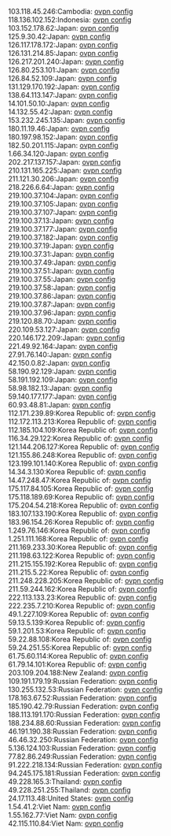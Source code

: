 103.118.45.246:Cambodia: [ovpn config](vpn/103_118_45_246.ovpn)  
118.136.102.152:Indonesia: [ovpn config](vpn/118_136_102_152.ovpn)  
103.152.178.62:Japan: [ovpn config](vpn/103_152_178_62.ovpn)  
125.9.30.42:Japan: [ovpn config](vpn/125_9_30_42.ovpn)  
126.117.178.172:Japan: [ovpn config](vpn/126_117_178_172.ovpn)  
126.131.214.85:Japan: [ovpn config](vpn/126_131_214_85.ovpn)  
126.217.201.240:Japan: [ovpn config](vpn/126_217_201_240.ovpn)  
126.80.253.101:Japan: [ovpn config](vpn/126_80_253_101.ovpn)  
126.84.52.109:Japan: [ovpn config](vpn/126_84_52_109.ovpn)  
131.129.170.192:Japan: [ovpn config](vpn/131_129_170_192.ovpn)  
138.64.113.147:Japan: [ovpn config](vpn/138_64_113_147.ovpn)  
14.101.50.10:Japan: [ovpn config](vpn/14_101_50_10.ovpn)  
14.132.55.42:Japan: [ovpn config](vpn/14_132_55_42.ovpn)  
153.232.245.135:Japan: [ovpn config](vpn/153_232_245_135.ovpn)  
180.11.19.46:Japan: [ovpn config](vpn/180_11_19_46.ovpn)  
180.197.98.152:Japan: [ovpn config](vpn/180_197_98_152.ovpn)  
182.50.201.115:Japan: [ovpn config](vpn/182_50_201_115.ovpn)  
1.66.34.120:Japan: [ovpn config](vpn/1_66_34_120.ovpn)  
202.217.137.157:Japan: [ovpn config](vpn/202_217_137_157.ovpn)  
210.131.165.225:Japan: [ovpn config](vpn/210_131_165_225.ovpn)  
211.121.30.206:Japan: [ovpn config](vpn/211_121_30_206.ovpn)  
218.226.6.64:Japan: [ovpn config](vpn/218_226_6_64.ovpn)  
219.100.37.104:Japan: [ovpn config](vpn/219_100_37_104.ovpn)  
219.100.37.105:Japan: [ovpn config](vpn/219_100_37_105.ovpn)  
219.100.37.107:Japan: [ovpn config](vpn/219_100_37_107.ovpn)  
219.100.37.13:Japan: [ovpn config](vpn/219_100_37_13.ovpn)  
219.100.37.177:Japan: [ovpn config](vpn/219_100_37_177.ovpn)  
219.100.37.182:Japan: [ovpn config](vpn/219_100_37_182.ovpn)  
219.100.37.19:Japan: [ovpn config](vpn/219_100_37_19.ovpn)  
219.100.37.31:Japan: [ovpn config](vpn/219_100_37_31.ovpn)  
219.100.37.49:Japan: [ovpn config](vpn/219_100_37_49.ovpn)  
219.100.37.51:Japan: [ovpn config](vpn/219_100_37_51.ovpn)  
219.100.37.55:Japan: [ovpn config](vpn/219_100_37_55.ovpn)  
219.100.37.58:Japan: [ovpn config](vpn/219_100_37_58.ovpn)  
219.100.37.86:Japan: [ovpn config](vpn/219_100_37_86.ovpn)  
219.100.37.87:Japan: [ovpn config](vpn/219_100_37_87.ovpn)  
219.100.37.96:Japan: [ovpn config](vpn/219_100_37_96.ovpn)  
219.120.88.70:Japan: [ovpn config](vpn/219_120_88_70.ovpn)  
220.109.53.127:Japan: [ovpn config](vpn/220_109_53_127.ovpn)  
220.146.172.209:Japan: [ovpn config](vpn/220_146_172_209.ovpn)  
221.49.92.164:Japan: [ovpn config](vpn/221_49_92_164.ovpn)  
27.91.76.140:Japan: [ovpn config](vpn/27_91_76_140.ovpn)  
42.150.0.82:Japan: [ovpn config](vpn/42_150_0_82.ovpn)  
58.190.92.129:Japan: [ovpn config](vpn/58_190_92_129.ovpn)  
58.191.192.109:Japan: [ovpn config](vpn/58_191_192_109.ovpn)  
58.98.182.13:Japan: [ovpn config](vpn/58_98_182_13.ovpn)  
59.140.177.177:Japan: [ovpn config](vpn/59_140_177_177.ovpn)  
60.93.48.81:Japan: [ovpn config](vpn/60_93_48_81.ovpn)  
112.171.239.89:Korea Republic of: [ovpn config](vpn/112_171_239_89.ovpn)  
112.172.113.213:Korea Republic of: [ovpn config](vpn/112_172_113_213.ovpn)  
112.185.104.109:Korea Republic of: [ovpn config](vpn/112_185_104_109.ovpn)  
116.34.29.122:Korea Republic of: [ovpn config](vpn/116_34_29_122.ovpn)  
121.144.206.127:Korea Republic of: [ovpn config](vpn/121_144_206_127.ovpn)  
121.155.86.248:Korea Republic of: [ovpn config](vpn/121_155_86_248.ovpn)  
123.199.101.140:Korea Republic of: [ovpn config](vpn/123_199_101_140.ovpn)  
14.34.3.130:Korea Republic of: [ovpn config](vpn/14_34_3_130.ovpn)  
14.47.248.47:Korea Republic of: [ovpn config](vpn/14_47_248_47.ovpn)  
175.117.84.105:Korea Republic of: [ovpn config](vpn/175_117_84_105.ovpn)  
175.118.189.69:Korea Republic of: [ovpn config](vpn/175_118_189_69.ovpn)  
175.204.54.218:Korea Republic of: [ovpn config](vpn/175_204_54_218.ovpn)  
183.107.133.190:Korea Republic of: [ovpn config](vpn/183_107_133_190.ovpn)  
183.96.154.26:Korea Republic of: [ovpn config](vpn/183_96_154_26.ovpn)  
1.249.76.146:Korea Republic of: [ovpn config](vpn/1_249_76_146.ovpn)  
1.251.111.168:Korea Republic of: [ovpn config](vpn/1_251_111_168.ovpn)  
211.169.233.30:Korea Republic of: [ovpn config](vpn/211_169_233_30.ovpn)  
211.198.63.122:Korea Republic of: [ovpn config](vpn/211_198_63_122.ovpn)  
211.215.155.192:Korea Republic of: [ovpn config](vpn/211_215_155_192.ovpn)  
211.215.5.22:Korea Republic of: [ovpn config](vpn/211_215_5_22.ovpn)  
211.248.228.205:Korea Republic of: [ovpn config](vpn/211_248_228_205.ovpn)  
211.59.244.162:Korea Republic of: [ovpn config](vpn/211_59_244_162.ovpn)  
222.113.133.23:Korea Republic of: [ovpn config](vpn/222_113_133_23.ovpn)  
222.235.7.210:Korea Republic of: [ovpn config](vpn/222_235_7_210.ovpn)  
49.1.227.109:Korea Republic of: [ovpn config](vpn/49_1_227_109.ovpn)  
59.13.5.139:Korea Republic of: [ovpn config](vpn/59_13_5_139.ovpn)  
59.1.201.53:Korea Republic of: [ovpn config](vpn/59_1_201_53.ovpn)  
59.22.88.108:Korea Republic of: [ovpn config](vpn/59_22_88_108.ovpn)  
59.24.251.55:Korea Republic of: [ovpn config](vpn/59_24_251_55.ovpn)  
61.75.60.114:Korea Republic of: [ovpn config](vpn/61_75_60_114.ovpn)  
61.79.14.101:Korea Republic of: [ovpn config](vpn/61_79_14_101.ovpn)  
203.109.204.188:New Zealand: [ovpn config](vpn/203_109_204_188.ovpn)  
109.191.179.19:Russian Federation: [ovpn config](vpn/109_191_179_19.ovpn)  
130.255.132.53:Russian Federation: [ovpn config](vpn/130_255_132_53.ovpn)  
178.163.67.52:Russian Federation: [ovpn config](vpn/178_163_67_52.ovpn)  
185.190.42.79:Russian Federation: [ovpn config](vpn/185_190_42_79.ovpn)  
188.113.191.170:Russian Federation: [ovpn config](vpn/188_113_191_170.ovpn)  
188.234.88.60:Russian Federation: [ovpn config](vpn/188_234_88_60.ovpn)  
46.191.190.38:Russian Federation: [ovpn config](vpn/46_191_190_38.ovpn)  
46.46.32.250:Russian Federation: [ovpn config](vpn/46_46_32_250.ovpn)  
5.136.124.103:Russian Federation: [ovpn config](vpn/5_136_124_103.ovpn)  
77.82.86.249:Russian Federation: [ovpn config](vpn/77_82_86_249.ovpn)  
91.222.218.134:Russian Federation: [ovpn config](vpn/91_222_218_134.ovpn)  
94.245.175.181:Russian Federation: [ovpn config](vpn/94_245_175_181.ovpn)  
49.228.165.3:Thailand: [ovpn config](vpn/49_228_165_3.ovpn)  
49.228.251.255:Thailand: [ovpn config](vpn/49_228_251_255.ovpn)  
24.17.113.48:United States: [ovpn config](vpn/24_17_113_48.ovpn)  
1.54.41.2:Viet Nam: [ovpn config](vpn/1_54_41_2.ovpn)  
1.55.162.77:Viet Nam: [ovpn config](vpn/1_55_162_77.ovpn)  
42.115.110.84:Viet Nam: [ovpn config](vpn/42_115_110_84.ovpn)  
